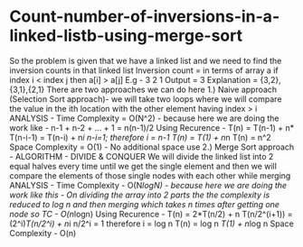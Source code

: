 # Count-number-of-inversions-in-a-linked-listb-using-merge-sort

So the problem is given that we have a linked list and we need to find the inversion counts in that linked list
Inversion count = in terms of array a if index i < index j then a[i] > a[j]
E.g - 
3 2 1
Output = 3
Explanation = {3,2},{3,1},{2,1}
There are two approaches we can do here
1.) Naive approach (Selection Sort approach)- 
we will take two loops where we will compare the value in the ith location with the other element having index  > i
ANALYSIS - 
Time Complexity = O(N^2) - because here we are doing the work like - 
n-1 + n-2  + ... + 1 = n(n-1)/2
Using Recurence - 
T(n) = T(n-1) + n*
T(n-i-1) = T(n-i) + n*i
n-i=1;
therefore i =  n-1
T(n) = T(1) + n*n
T(n) = n^2
Space Complexity = O(1) - No additional space use
2.) Merge Sort approach - 
ALGORITHM - DIVIDE & CONQUER
We will divide the linked list into 2 equal halves every time until we get the single element and then we will compare the elements of those single nodes with each other while merging 
ANALYSIS - 
Time Complexity - O(N*logN) - because here we are doing the work like this - 
On dividing the array into 2 parts the the complexity is reduced to log n and then merging  which takes n  times after getting one node so TC - 
O(n*logn)
Using Recurence - 
T(n) = 2*T(n/2) + n
T(n/2^(i+1)) = (2^i)*T(n/2^i) + n*i
n/2^i = 1
therefore i = log n
T(n) = log n *T(1) + n*log n
Space Complexity - 
O(n)
